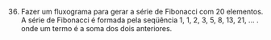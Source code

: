 36. Fazer um fluxograma para gerar a série de Fibonacci com 20 elementos. A série de Fibonacci é formada pela seqüência 1, 1, 2, 3, 5, 8, 13, 21, ... . onde um termo é a soma dos dois anteriores.
